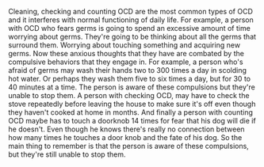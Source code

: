 Cleaning, checking and counting OCD are the most common types of OCD and it
interferes with normal functioning of daily life. For example, a person with
OCD who fears germs is going to spend an excessive amount of time worrying
about germs. They're going to be thinking about all the germs that surround
them. Worrying about touching something and acquiring new germs. Now these
anxious thoughts that they have are combated by the compulsive behaviors that
they engage in. For example, a person who's afraid of germs may wash their
hands two to 300 times a day in scolding hot water. Or perhaps they wash them
five to six times a day, but for 30 to 40 minutes at a time. The person is
aware of these compulsions but they're unable to stop them. A person with
checking OCD, may have to check the stove repeatedly before leaving the house
to make sure it's off even though they haven't cooked at home in months. And
finally a person with counting OCD maybe has to touch a doorknob 14 times for
fear that his dog will die if he doesn't. Even though he knows there's really
no connection between how many times he touches a door knob and the fate of his
dog. So the main thing to remember is that the person is aware of these
compulsions, but they're still unable to stop them.
